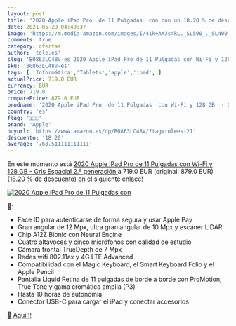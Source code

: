 ```yaml
---
layout: post
title: '2020 Apple iPad Pro  de 11 Pulgadas  con con un 18.20 % de descuento'
date: 2021-05-29 04:40:37
image: 'https://m.media-amazon.com/images/I/41k+AXJs4kL._SL500_._SL400_.jpg'
comments: true
category: ofertas
author: 'tole.es'
slug: 'B0863LC48V-es 2020 Apple iPad Pro de 11 Pulgadas con Wi-Fi y 128 GB -...'
sku: 'B0863LC48V-es'
tags: [ 'Informática','Tablets','apple','ipad', ]
actualPrice: 719.0 EUR
currency: EUR
price: 719.0
comparePrice: 879.0 EUR
prodname: '2020 Apple iPad Pro  de 11 Pulgadas  con Wi-Fi y 128 GB  - Gris Espacial  2.ª generación '
country: 'es'
flag: '🇪🇸'
brand: 'Apple'
buyurl: 'https://www.amazon.es/dp/B0863LC48V/?tag=tolees-21'
descuento: '18.20'
average: '768.511111111111'
---
```


En este momento está [2020 Apple iPad Pro  de 11 Pulgadas  con Wi-Fi y 128 GB  - Gris Espacial  2.ª generación ](https://www.amazon.es/dp/B0863LC48V/?tag=tolees-21) a 719.0 EUR (original: 879.0 EUR) (18.20 %  de descuento) en el siguiente enlace!

[![2020 Apple iPad Pro  de 11 Pulgadas  con](https://m.media-amazon.com/images/I/41k+AXJs4kL._SL500_._SL400_.jpg)](https://www.amazon.es/dp/B0863LC48V/?tag=tolees-21)

🔎:

- Face ID para autenticarse de forma segura y usar Apple Pay
- Gran angular de 12 Mpx, ultra gran angular de 10 Mpx y escáner LiDAR
- Chip A12Z Bionic con Neural Engine
- Cuatro altavoces y cinco micrófonos con calidad de estudio
- Cámara frontal TrueDepth de 7 Mpx
- Redes wifi 802.11ax y 4G LTE Advanced
- Compatibilidad con el Magic Keyboard, el Smart Keyboard Folio y el Apple Pencil
- Pantalla Liquid Retina de 11 pulgadas de borde a borde con ProMotion, True Tone y gama cromática amplia (P3)
- Hasta 10 horas de autonomía
- Conector USB-C para cargar el iPad y conectar accesorios

[🛒 Aquí!!!](https://www.amazon.es/dp/B0863LC48V/?tag=tolees-21)
